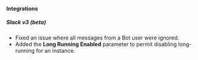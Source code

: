 
#### Integrations
##### Slack v3 (beta)
- Fixed an issue where all messages from a Bot user were ignored.
- Added the **Long Running Enabled** parameter to permit disabling long-running for an instance.

